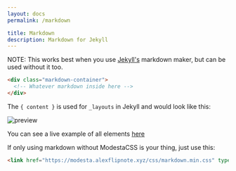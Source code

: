 ```yaml
---
layout: docs
permalink: /markdown

title: Markdown
description: Markdown for Jekyll
---
```


NOTE: This works best when you use [Jekyll's](https://jekyllrb.com/) markdown maker, but can be used without it too.
```html
<div class="markdown-container">
  <!-- Whatever markdown inside here -->
</div>
```

The `{ content }` is used for `_layouts` in Jekyll and would look like this:

![preview](https://i.alexflipnote.xyz/c8cabd.png)

You can see a live example of all elements [here](examples/markdown)


If only using markdown without ModestaCSS is your thing, just use this:
```html
<link href="https://modesta.alexflipnote.xyz/css/markdown.min.css" type="text/css" rel="stylesheet">
```
